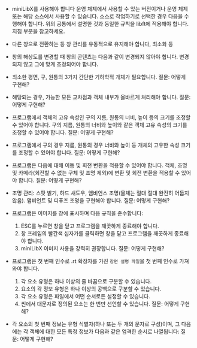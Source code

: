 <!-- 제출 시 삭제 예정입니당. -->




- miniLibX를 사용해야 합니다
운영 체제에서 사용할 수 있는 버전이거나 운영 체제 또는 해당 소스에서 사용할 수 있습니다.
소스로 작업하기로 선택한 경우 다음을 수행해야 합니다.
위의 공통에서 설명한 것과 동일한 규칙을 libft에 적용해야 합니다. 지침 부분을 참고하세요.

- 다른 창으로 전환하는 등 창 관리를 유동적으로 유지해야 합니다, 최소화 등

- 창의 해상도를 변경할 때 창의 콘텐츠는 다음과 같이 변경되지 않아야 합니다.
변경되지 않고 그에 맞게 조정되어야 합니다.

- 최소한 평면, 구, 원통의 3가지 간단한 기하학적 개체가 필요합니다.
질문: 어떻게 구현해?



- 해당되는 경우, 가능한 모든 교차점과 객체 내부가 올바르게 처리해야 합니다.
질문: 어떻게 구현해?



- 프로그램에서 객체의 고유 속성인 구의 지름, 원통의 너비, 높이 등의 크기를 조정할 수 있어야 합니다.
구의 지름, 원통의 너비와 높이와 같은 객체 고유 속성의 크기를 조정할 수 있어야 합니다.
질문: 어떻게 구현해?


- 프로그램에서 구의 경우 지름, 원통의 경우 너비와 높이 등 개체의 고유한 속성 크기를 조정할 수 있어야 합니다.
질문: 어떻게 구현해?



- 프로그램은 다음에 대해 이동 및 회전 변환을 적용할 수 있어야 합니다.
객체, 조명 및 카메라(회전할 수 없는 구체 및 조명 제외)에 변환 및 회전 변환을 적용할 수 있어야 합니다.
질문: 어떻게 구현해?




- 조명 관리: 스팟 밝기, 하드 섀도우, 앰비언스 조명(물체는 절대 절대 완전히 어둡지 않음).
앰비언트 및 디퓨즈 조명을 구현해야 합니다.
질문: 어떻게 구현해?



- 프로그램은 이미지를 창에 표시하며 다음 규칙을 준수합니다:
	1. ESC를 누르면 창을 닫고 프로그램을 깨끗하게 종료해야 합니다.
	2. 창 프레임의 빨간색 십자가를 클릭하면 창을 닫고 프로그램을 깨끗하게 종료해야 합니다.
	3. miniLibX 이미지 사용을 강력히 권장합니다.
질문: 어떻게 구현해?




- 프로그램은 첫 번째 인수로 .rt 확장자를 가진 `장면 설명 파일`을 첫 번째 인수로 가져와야 합니다.
	1. 각 요소 유형은 하나 이상의 줄 바꿈으로 구분할 수 있습니다.
	2. 요소의 각 정보 유형은 하나 이상의 공백으로 구분할 수 있습니다.
	3. 각 요소 유형은 파일에서 어떤 순서로든 설정할 수 있습니다.
	4. 씬에서 대문자로 정의된 요소는 한 번만 선언할 수 있습니다.
질문: 어떻게 구현해?




- 각 요소의 첫 번째 정보는 유형 식별자(하나 또는 두 개의 문자로 구성)이며,
그 다음에는 각 객체에 대한 모든 특정 정보가 다음과 같은 엄격한 순서로 나열됩니다:
질문: 어떻게 구현해?








